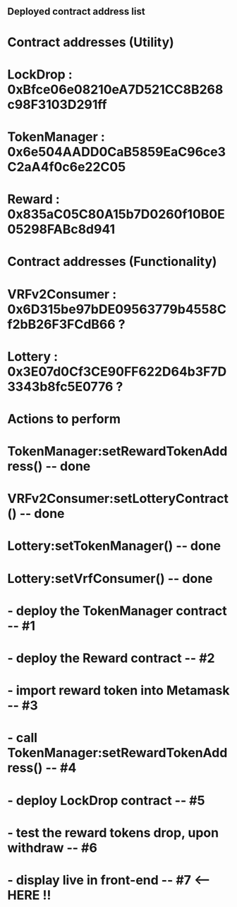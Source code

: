 ##      Deployed contract address list 

#       Contract addresses (Utility)
#
# LockDrop      : 0xBfce06e08210eA7D521CC8B268c98F3103D291ff
# TokenManager  : 0x6e504AADD0CaB5859EaC96ce3C2aA4f0c6e22C05
# Reward        : 0x835aC05C80A15b7D0260f10B0E05298FABc8d941
# 

#       Contract addresses (Functionality)
#
# VRFv2Consumer : 0x6D315be97bDE09563779b4558Cf2bB26F3FCdB66 ?   
# Lottery       : 0x3E07d0Cf3CE90FF622D64b3F7D3343b8fc5E0776 ?   
#

#       Actions to perform
# 
# TokenManager:setRewardTokenAddress()   -- done
# VRFv2Consumer:setLotteryContract()     -- done
# Lottery:setTokenManager()              -- done     
# Lottery:setVrfConsumer()               -- done
#  
#   - deploy the TokenManager contract                   -- #1
#   - deploy the Reward contract                         -- #2
#   - import reward token into Metamask                  -- #3
#   - call TokenManager:setRewardTokenAddress()          -- #4 
#   - deploy LockDrop contract                           -- #5 
#   
#   - test the reward tokens drop, upon withdraw         -- #6    
#   - display live in front-end                          -- #7  <-- HERE !!
#
